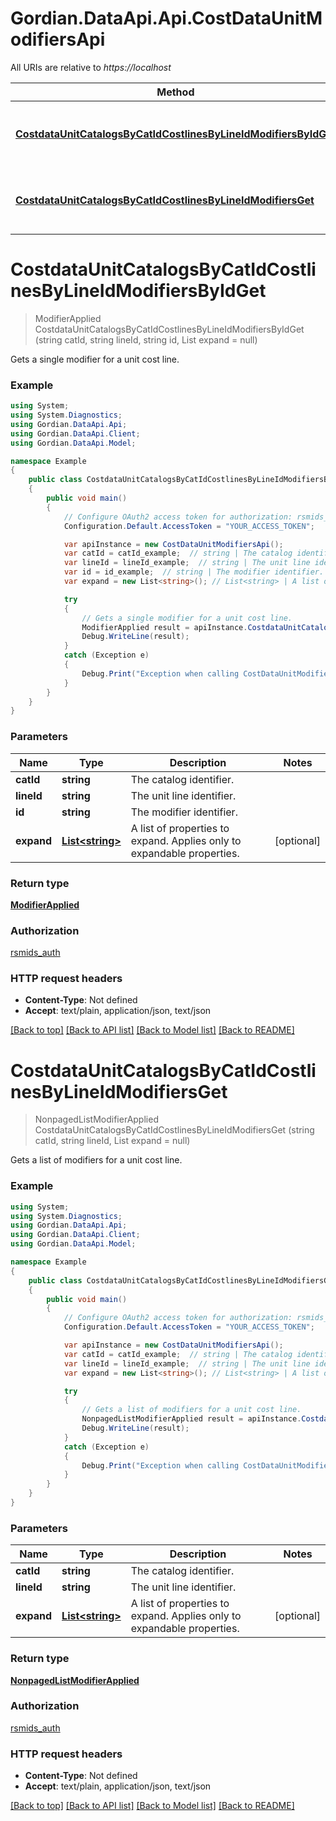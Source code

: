 # Gordian.DataApi.Api.CostDataUnitModifiersApi

All URIs are relative to *https://localhost*

Method | HTTP request | Description
------------- | ------------- | -------------
[**CostdataUnitCatalogsByCatIdCostlinesByLineIdModifiersByIdGet**](CostDataUnitModifiersApi.md#costdataunitcatalogsbycatidcostlinesbylineidmodifiersbyidget) | **GET** /v1/costdata/unit/catalogs/{catId}/costlines/{lineId}/modifiers/{id} | Gets a single modifier for a unit cost line.
[**CostdataUnitCatalogsByCatIdCostlinesByLineIdModifiersGet**](CostDataUnitModifiersApi.md#costdataunitcatalogsbycatidcostlinesbylineidmodifiersget) | **GET** /v1/costdata/unit/catalogs/{catId}/costlines/{lineId}/modifiers | Gets a list of modifiers for a unit cost line.


<a name="costdataunitcatalogsbycatidcostlinesbylineidmodifiersbyidget"></a>
# **CostdataUnitCatalogsByCatIdCostlinesByLineIdModifiersByIdGet**
> ModifierApplied CostdataUnitCatalogsByCatIdCostlinesByLineIdModifiersByIdGet (string catId, string lineId, string id, List<string> expand = null)

Gets a single modifier for a unit cost line.

### Example
```csharp
using System;
using System.Diagnostics;
using Gordian.DataApi.Api;
using Gordian.DataApi.Client;
using Gordian.DataApi.Model;

namespace Example
{
    public class CostdataUnitCatalogsByCatIdCostlinesByLineIdModifiersByIdGetExample
    {
        public void main()
        {
            // Configure OAuth2 access token for authorization: rsmids_auth
            Configuration.Default.AccessToken = "YOUR_ACCESS_TOKEN";

            var apiInstance = new CostDataUnitModifiersApi();
            var catId = catId_example;  // string | The catalog identifier.
            var lineId = lineId_example;  // string | The unit line identifier.
            var id = id_example;  // string | The modifier identifier.
            var expand = new List<string>(); // List<string> | A list of properties to expand. Applies only to expandable properties. (optional) 

            try
            {
                // Gets a single modifier for a unit cost line.
                ModifierApplied result = apiInstance.CostdataUnitCatalogsByCatIdCostlinesByLineIdModifiersByIdGet(catId, lineId, id, expand);
                Debug.WriteLine(result);
            }
            catch (Exception e)
            {
                Debug.Print("Exception when calling CostDataUnitModifiersApi.CostdataUnitCatalogsByCatIdCostlinesByLineIdModifiersByIdGet: " + e.Message );
            }
        }
    }
}
```

### Parameters

Name | Type | Description  | Notes
------------- | ------------- | ------------- | -------------
 **catId** | **string**| The catalog identifier. | 
 **lineId** | **string**| The unit line identifier. | 
 **id** | **string**| The modifier identifier. | 
 **expand** | [**List&lt;string&gt;**](string.md)| A list of properties to expand. Applies only to expandable properties. | [optional] 

### Return type

[**ModifierApplied**](ModifierApplied.md)

### Authorization

[rsmids_auth](../README.md#rsmids_auth)

### HTTP request headers

 - **Content-Type**: Not defined
 - **Accept**: text/plain, application/json, text/json

[[Back to top]](#) [[Back to API list]](../README.md#documentation-for-api-endpoints) [[Back to Model list]](../README.md#documentation-for-models) [[Back to README]](../README.md)

<a name="costdataunitcatalogsbycatidcostlinesbylineidmodifiersget"></a>
# **CostdataUnitCatalogsByCatIdCostlinesByLineIdModifiersGet**
> NonpagedListModifierApplied CostdataUnitCatalogsByCatIdCostlinesByLineIdModifiersGet (string catId, string lineId, List<string> expand = null)

Gets a list of modifiers for a unit cost line.

### Example
```csharp
using System;
using System.Diagnostics;
using Gordian.DataApi.Api;
using Gordian.DataApi.Client;
using Gordian.DataApi.Model;

namespace Example
{
    public class CostdataUnitCatalogsByCatIdCostlinesByLineIdModifiersGetExample
    {
        public void main()
        {
            // Configure OAuth2 access token for authorization: rsmids_auth
            Configuration.Default.AccessToken = "YOUR_ACCESS_TOKEN";

            var apiInstance = new CostDataUnitModifiersApi();
            var catId = catId_example;  // string | The catalog identifier.
            var lineId = lineId_example;  // string | The unit line identifier.
            var expand = new List<string>(); // List<string> | A list of properties to expand. Applies only to expandable properties. (optional) 

            try
            {
                // Gets a list of modifiers for a unit cost line.
                NonpagedListModifierApplied result = apiInstance.CostdataUnitCatalogsByCatIdCostlinesByLineIdModifiersGet(catId, lineId, expand);
                Debug.WriteLine(result);
            }
            catch (Exception e)
            {
                Debug.Print("Exception when calling CostDataUnitModifiersApi.CostdataUnitCatalogsByCatIdCostlinesByLineIdModifiersGet: " + e.Message );
            }
        }
    }
}
```

### Parameters

Name | Type | Description  | Notes
------------- | ------------- | ------------- | -------------
 **catId** | **string**| The catalog identifier. | 
 **lineId** | **string**| The unit line identifier. | 
 **expand** | [**List&lt;string&gt;**](string.md)| A list of properties to expand. Applies only to expandable properties. | [optional] 

### Return type

[**NonpagedListModifierApplied**](NonpagedListModifierApplied.md)

### Authorization

[rsmids_auth](../README.md#rsmids_auth)

### HTTP request headers

 - **Content-Type**: Not defined
 - **Accept**: text/plain, application/json, text/json

[[Back to top]](#) [[Back to API list]](../README.md#documentation-for-api-endpoints) [[Back to Model list]](../README.md#documentation-for-models) [[Back to README]](../README.md)

